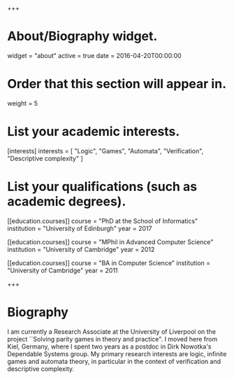 +++
# About/Biography widget.
widget = "about"
active = true
date = 2016-04-20T00:00:00

# Order that this section will appear in.
weight = 5

# List your academic interests.
[interests]
  interests = [
    "Logic",
    "Games",
    "Automata",
    "Verification",
    "Descriptive complexity"
  ]

# List your qualifications (such as academic degrees).
[[education.courses]]
  course = "PhD at the School of Informatics"
  institution = "University of Edinburgh"
  year = 2017

[[education.courses]]
  course = "MPhil in Advanced Computer Science"
  institution = "University of Cambridge"
  year = 2012

[[education.courses]]
  course = "BA in Computer Science"
  institution = "University of Cambridge"
  year = 2011
 
+++

# Biography

I am currently a Research Associate at the University of Liverpool on the project ``Solving parity games in theory and practice". I moved here from Kiel, Germany, where I spent two years as a postdoc in Dirk Nowotka's Dependable Systems group. My primary research interests are logic, infinite games and automata theory, in particular in the context of verification and descriptive complexity.
